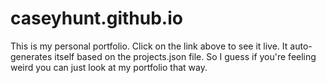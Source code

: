 # caseyhunt.github.io

This is my personal portfolio. Click on the link above to see it live. It auto-generates itself based on the projects.json file. So I guess if you're feeling weird you can just look at my portfolio that way. 
